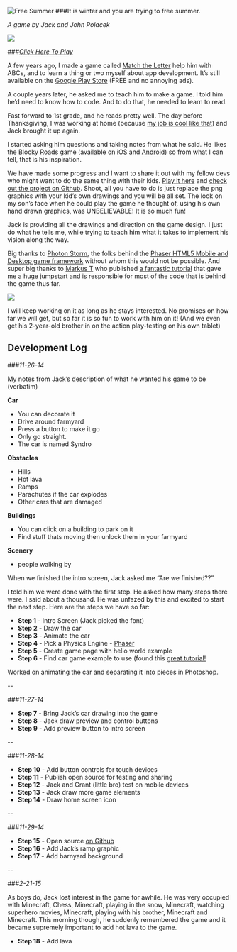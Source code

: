 ![Free Summer](https://github.com/johnpolacek/free-summer/blob/master/img/intro/free-summer.png)
###It is winter and you are trying to free summer.

*A game by Jack and John Polacek*

![](https://github.com/johnpolacek/free-summer/blob/master/img/intro/car-animation.gif)

###*[Click Here To Play](http://johnpolacek.github.io/free-summer/)*

A few years ago, I made a game called <a href="http://johnpolacek.com/matchtheletter/" title="Match The Letter Game">Match the Letter</a> help him with ABCs, and to learn a thing or two myself about app development. It’s still available on the <a href="https://play.google.com/store/apps/details?id=com.johnpolacek.matchtheletter" title="Match The Letter on Google Play">Google Play Store</a> (FREE and no annoying ads).

A couple years later, he asked me to teach him to make a game. I told him he’d need to know how to code. And to do that, he needed to learn to read.

Fast forward to 1st grade, and he reads pretty well. The day before Thanksgiving, I was working at home (because <a href="http://www.auctionsbycellular.com/about/" title="About AuctionsByCellular">my job is cool like that</a>) and Jack brought it up again.

I started asking him questions and taking notes from what he said. He likes the Blocky Roads game (available on <a href="https://itunes.apple.com/us/app/blocky-roads/id720725216?mt=8">iOS</a> and <a href="https://play.google.com/store/apps/details?id=com.crescentmoongames.blocky_roads&hl=en">Android</a>) so from what I can tell, that is his inspiration.

We have made some progress and I want to share it out with my fellow devs who might want to do the same thing with their kids. <a href="http://johnpolacek.github.io/free-summer/">Play it here</a> and <a href="https://github.com/johnpolacek/free-summer">check out the project on Github</a>. Shoot, all you have to do is just replace the png graphics with your kid’s own drawings and you will be all set. The look on my son’s face when he could play the game he thought of, using his own hand drawn graphics, was UNBELIEVABLE! It is so much fun!

Jack is providing all the drawings and direction on the game design. I just do what he tells me, while trying to teach him what it takes to implement his vision along the way.

Big thanks to <a href="http://www.photonstorm.com">Photon Storm</a>, the folks behind the <a href="http://phaser.io">Phaser HTML5 Mobile and Desktop game framework</a> without whom this would not be possible. And super big thanks to <a href="https://twitter.com/markusT_inkfood">Markus T</a> who published <a href="http://www.inkfood.com/create-a-car-with-phaser/">a fantastic tutorial</a> that gave me a huge jumpstart and is responsible for most of the code that is behind the game thus far.

![](https://github.com/johnpolacek/free-summer/blob/master/img/intro/jack-drawing.png)

I will keep working on it as long as he stays interested. No promises on how far we will get, but so far it is so fun to work with him on it! (And we even get his 2-year-old brother in on the action play-testing on his own tablet)

## Development Log

###*11-26-14*

My notes from Jack’s description of what he wanted his game to be (verbatim)

**Car**
- You can decorate it
- Drive around farmyard
- Press a button to make it go
- Only go straight.
- The car is named Syndro

**Obstacles**
- Hills
- Hot lava
- Ramps
- Parachutes if the car explodes
- Other cars that are damaged

**Buildings**
- You can click on a building to park on it
- Find stuff thats moving then unlock them in your farmyard

**Scenery**
- people walking by

When we finished the intro screen, Jack asked me “Are we finished??”

I told him we were done with the first step. He asked how many steps there were. I said about a thousand. He was unfazed by this and excited to start the next step. Here are the steps we have so far:

- **Step 1** - Intro Screen (Jack picked the font)
- **Step 2** - Draw the car
- **Step 3** - Animate the car
- **Step 4** - Pick a Physics Engine - [Phaser](https://github.com/photonstorm/phaser)
- **Step 5** - Create game page with hello world example
- **Step 6** - Find car game example to use (found this [great tutorial!](http://www.inkfood.com/create-a-car-with-phaser/)

Worked on animating the car and separating it into pieces in Photoshop.

--

###*11-27-14*

- **Step 7** - Bring Jack’s car drawing into the game
- **Step 8** - Jack draw preview and control buttons
- **Step 9** - Add preview button to intro screen

--

###*11-28-14*

- **Step 10** - Add button controls for touch devices
- **Step 11** - Publish open source for testing and sharing
- **Step 12** - Jack and Grant (little bro) test on mobile devices
- **Step 13** - Jack draw more game elements
- **Step 14** - Draw home screen icon

--

###*11-29-14*

- **Step 15** - Open source [on Github](https://github.com/johnpolacek/free-summer)
- **Step 16** - Add Jack’s ramp graphic
- **Step 17** - Add barnyard background

--

###*2-21-15*

As boys do, Jack lost interest in the game for awhile. He was very occupied with Minecraft, Chess, Minecraft, playing in the snow, Minecraft, watching superhero movies, Minecraft, playing with his brother, Minecraft and Minecraft. This morning though, he suddenly remembered the game and it became supremely important to add hot lava to the game.

- **Step 18** - Add lava
